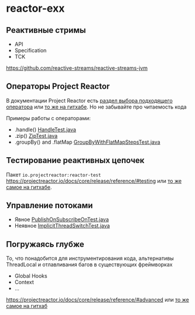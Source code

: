 # reactor-exx

## Реактивные стримы
* API
* Specification
* TCK

https://github.com/reactive-streams/reactive-streams-jvm

## Операторы Project Reactor

В документации Project Reactor есть [раздел выбора подходящего оператора](https://projectreactor.io/docs/core/release/reference/#which-operator) или [то же на гитхабе](https://github.com/reactor/reactor-core/blob/main/docs/asciidoc/apdx-operatorChoice.adoc). Но не забывайте про читаемость кода

Примеры работы с операторами:
* .handle() [HandleTest.java](src/test/java/ru/alfa/mobile/reactor/operators/HandleTest.java)
* .zip() [ZipTest.java](src/test/java/ru/alfa/mobile/reactor/operators/ZipTest.java)
* .groupBy() and .flatMap [GroupByWithFlatMapStepsTest.java](src/test/java/ru/alfa/mobile/reactor/operators/GroupByWithFlatMapStepsTest.java)

## Тестирование реактивных цепочек
Пакет `io.projectreactor:reactor-test` https://projectreactor.io/docs/core/release/reference/#testing или [то же самое на гитхабе](https://github.com/reactor/reactor-core/blob/main/docs/asciidoc/testing.adoc).

## Управление потоками
* Явное [PublishOnSubscribeOnTest.java](src/test/java/ru/alfa/mobile/reactor/schedulers/PublishOnSubscribeOnTest.java)
* Неявное [ImplicitThreadSwitchTest.java](src/test/java/ru/alfa/mobile/reactor/schedulers/ImplicitThreadSwitchTest.java)

## Погружаясь глубже
То, что понадобится для инструментирования кода, альтернативы ThreadLocal и отлавливания багов в существующих фреймворках
* Global Hooks
* Context
* ...

https://projectreactor.io/docs/core/release/reference/#advanced или [то же самое на гитхаб](https://github.com/reactor/reactor-core/blob/main/docs/asciidoc/advancedFeatures.adoc)